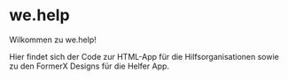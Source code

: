 # we.help

Wilkommen zu we.help!

Hier findet sich der Code zur HTML-App für die Hilfsorganisationen sowie zu den FormerX Designs für die Helfer App.
